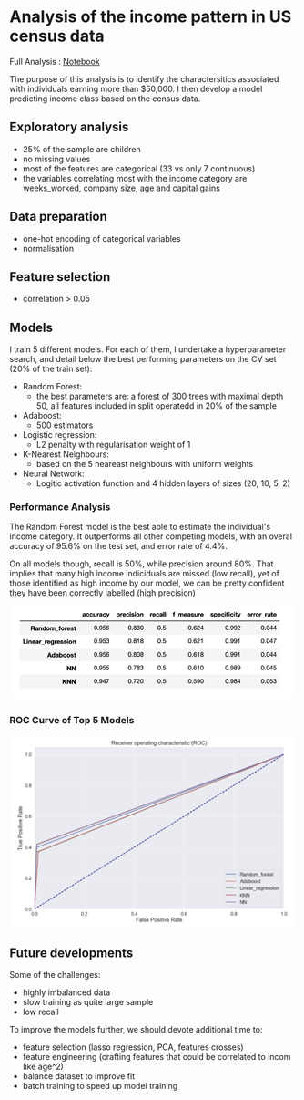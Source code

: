 # Analysis of the income pattern in US census data

Full Analysis : [Notebook](https://github.com/pantonar/income_census/blob/main/Technical%20assessment.ipynb)

The purpose of this analysis is to identify the charactersitics associated with individuals earning more than $50,000. I then develop a model predicting income class based on the census data.

## Exploratory analysis
* 25% of the sample are children
* no missing values
* most of the features are categorical (33 vs only 7 continuous)
* the variables correlating most with the income category are weeks_worked, company size, age and capital gains

## Data preparation
* one-hot encoding of categorical variables
* normalisation


## Feature selection
* correlation > 0.05

## Models
I train 5 different models. For each of them, I undertake a hyperparameter search, and detail below the best performing parameters on the CV set (20% of the train set):
* Random Forest: 
  * the best parameters are: a forest of 300 trees with maximal depth 50, all features included in split operatedd in 20% of the sample
* Adaboost:
  * 500 estimators
* Logistic regression:
  * L2 penalty with regularisation weight of 1
* K-Nearest Neighbours:
  * based on the 5 neareast neighbours with uniform weights
* Neural Network:
  * Logitic activation function and 4 hidden layers of sizes (20, 10, 5, 2)
### Performance Analysis
The Random Forest model is the best able to estimate the individual's income category. It outperforms all other competing models, with an overal accuracy of 95.6% on the test set, and error rate of 4.4%.

On all models though, recall is 50%, while precision around 80%. That implies that many high income indiciduals are missed (low recall), yet of those identified as high income by our model, we can be pretty confident they have been correctly labelled (high precision)

![](/png/metrics_table.png?raw=true)
### ROC Curve of Top 5 Models
![](/png/roc.png?raw=true)

## Future developments
Some of the challenges:
* highly imbalanced data
* slow training as quite large sample
* low recall

To improve the models further, we should devote additional time to:
* feature selection (lasso regression, PCA, features crosses)
* feature engineering (crafting features that could be correlated to incom like age^2)
* balance dataset to improve fit
* batch training to speed up model training

